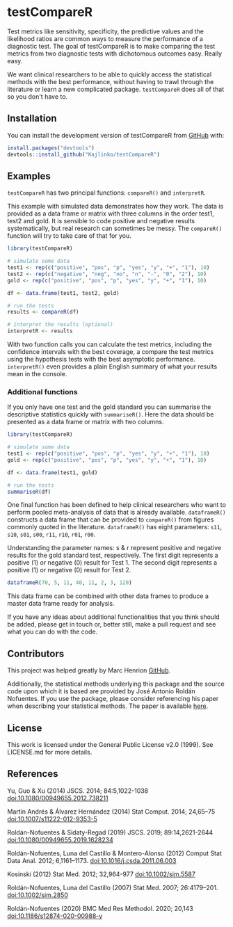 
# testCompareR

<!-- badges: start -->
<!-- badges: end -->

Test metrics like sensitivity, specificity, the predictive values and the likelihood ratios are common ways to measure the performance of a diagnostic test. The goal of testCompareR is to make comparing the test metrics from two diagnostic tests with dichotomous outcomes easy. Really easy.

We want clinical researchers to be able to quickly access the statistical methods with the best performance, without having to trawl through the literature or learn a new complicated package. `testCompareR` does all of that so you don't have to. 

## Installation

You can install the development version of testCompareR from [GitHub](https://github.com/) with:

``` r
install.packages("devtools")
devtools::install_github("Kajlinko/testCompareR")
```

## Examples

`testCompareR` has two principal functions: `compareR()` and `interpretR`.

This example with simulated data demonstrates how they work. The data is provided as a data frame or matrix with three columns in the order test1, test2 and gold. It is sensible to code positive and negative results systematically, but real research can sometimes be messy. The `compareR()` function will try to take care of that for you.

``` r
library(testCompareR)

# simulate some data
test1 <- rep(c("positive", "pos", "p", "yes", "y", "+", "1"), 10)
test2 <- rep(c("negative", "neg", "no", "n", "-", "0", "2"), 10)
gold <- rep(c("positive", "pos", "p", "yes", "y", "+", "1"), 10)

df <- data.frame(test1, test2, gold)

# run the tests
results <- compareR(df)

# interpret the results (optional)
interpretR <- results
```

With two function calls you can calculate the test metrics, including the confidence intervals with the best coverage, a compare the test metrics using the hypothesis tests with the best asymptotic performance. `interpretR()` even provides a plain English summary of what your results mean in the console. 


### Additional functions

If you only have one test and the gold standard you can summarise the descriptive statistics quickly with `summariseR()`. Here the data should be presented as a data frame or matrix with two columns.

``` r
library(testCompareR)

# simulate some data
test1 <- rep(c("positive", "pos", "p", "yes", "y", "+", "1"), 10)
gold <- rep(c("positive", "pos", "p", "yes", "y", "+", "1"), 10)

df <- data.frame(test1, gold)

# run the tests
summariseR(df)
```

One final function has been defined to help clinical researchers who want to perform pooled meta-analysis of data that is already available. `dataframeR()` constructs a data frame that can be provided to `compareR()` from figures commonly quoted in the literature. `dataframeR()` has eight parameters: `s11`, `s10`, `s01`, `s00`, `r11`, `r10`, `r01`, `r00`.

Understanding the parameter names:
s & r represent positive and negative results for the gold standard test, respectively.
The first digit represents a positive (1) or negative (0) result for Test 1.
The second digit represents a positive (1) or negative (0) result for Test 2.

``` r
dataframeR(70, 5, 11, 40, 11, 2, 3, 120)
```

This data frame can be combined with other data frames to produce a master data frame ready for analysis.

If you have any ideas about additional functionalities that you think should be added, please get in touch or, better still, make a pull request and see what you can do with the code.

## Contributors

This project was helped greatly by Marc Henrion [GitHub](https://github.com/gitMarcH/).

Additionally, the statistical methods underlying this package and the source code upon which it is based are provided by José Antonio Roldán Nofuentes. If you use the package, please consider referencing his paper when describing your statistical methods. The paper is available [here](https://doi.org/10.1186/s12874-020-00988-y).

## License

This work is licensed under the General Public License v2.0 (1999). See LICENSE.md for more details.

## References

Yu, Guo & Xu (2014) JSCS. 2014; 84:5,1022-1038
<doi:10.1080/00949655.2012.738211>

Martín Andrés & Álvarez Hernández (2014) Stat Comput. 2014; 24,65–75
<doi:10.1007/s11222-012-9353-5>

Roldán-Nofuentes & Sidaty-Regad (2019) JSCS. 2019; 89:14,2621-2644
<doi:10.1080/00949655.2019.1628234>

Roldán-Nofuentes, Luna del Castillo & Montero-Alonso (2012) Comput Stat Data Anal. 2012; 6,1161–1173.
<doi:10.1016/j.csda.2011.06.003>

Kosinski (2012) Stat Med. 2012; 32,964-977
<doi:10.1002/sim.5587>

Roldán-Nofuentes, Luna del Castillo (2007) Stat Med. 2007; 26:4179–201.
<doi:10.1002/sim.2850>

Roldán-Nofuentes (2020) BMC Med Res Methodol. 2020; 20,143
<doi:10.1186/s12874-020-00988-y>
